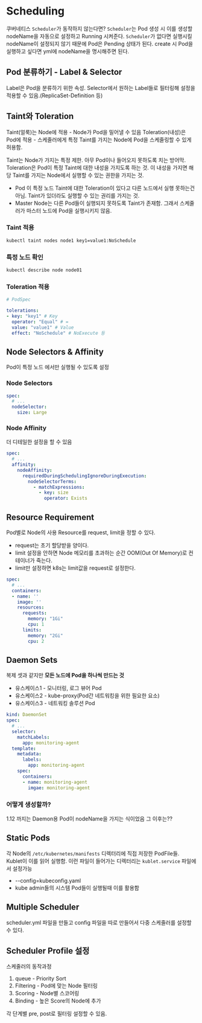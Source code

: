 # Scheduling

쿠버네티스 `Scheduler`가 동작하지 않는다면?
`Scheduler`는 Pod 생성 시 이를 생성할 nodeName을 자동으로 설정하고 Running 시켜준다.
`Scheduler`가 없다면 실행시킬 nodeName이 설정되지 않기 때문에 Pod은 Pending 상태가 된다. create 시 Pod을 실행하고 싶다면 yml에 nodeName을 명시해주면 된다.


## Pod 분류하기 - Label & Selector
Label은 Pod을 분류하기 위한 속성.
Selector에서 원하는 Label들로 필터링해 설정을 적용할 수 있음.(ReplicaSet-Definition 등)


## Taint와 Toleration
Taint(얼룩)는 Node에 적용 - Node가 Pod을 밀어낼 수 있음
Toleration(내성)은 Pod에 적용 - 스케줄러에게 특정 Taint를 가지는 Node에 Pod을 스케줄링할 수 있게 허용함.

Taint는 Node가 가지는 특정 제한. 아무 Pod이나 들어오지 못하도록 치는 방어막.
Toleration은 Pod이 특정 Taint에 대한 내성을 가지도록 하는 것. 이 내성을 가지면 해당 Taint를 가지는 Node에서 실행할 수 있는 권한을 가지는 것.
- Pod 이 특정 노드 Taint에 대한 Toleration이 있다고 다른 노드에서 실행 못하는건 아님. Taint가 있더라도 실행할 수 있는 권리를 가지는 것.
- Master Node는 다른 Pod들이 실행되지 못하도록 Taint가 존재함. 그래서 스케줄러가 마스터 노드에 Pod을 실행시키지 않음.

### Taint 적용
```bash
kubectl taint nodes node1 key1=value1:NoSchedule
```

### 특정 노드 확인
```bash
kubectl describe node node01
```


### Toleration 적용
```yml
# PodSpec

tolerations:
- key: "key1" # Key
  operator: "Equal" # =
  value: "value1" # Value
  effect: "NoSchedule" # NoExecute 등
```


## Node Selectors & Affinity
Pod이 특정 노드 에서만 실행될 수 있도록 설정

### Node Selectors
```yml
spec:
  # ...
  nodeSelector:
    size: Large
```

### Node Affinity
더 디테일한 설정을 할 수 있음
```yml
spec:
  # ...
  affinity:
    nodeAffinity:
      requiredDuringSchedulingIgnoreDuringExecution:
        nodeSelectorTerms:
          - matchExpressions:
            - key: size
              operator: Exists
```

## Resource Requirement
Pod별로 Node의 사용 Resource를 request, limit을 정할 수 있다.
- request는 초기 할당받을 양이다.
- limit 설정을 안하면 Node 메모리를 초과하는 순간 OOM(Out Of Memory)로 컨테이너가 죽는다.
- limit만 설정하면 k8s는 limit값을 request로 설정한다.

```yml
spec:
  # ...
  containers:
  - name: ''
    image: ''
    resources:
      requests:
        memory: "1Gi"
        cpu: 1
      limits:
        memory: "2Gi"
        cpu: 2
```

## Daemon Sets
복제 셋과 같지만 **모든 노드에 Pod을 하나씩 만드는 것**
- 유스케이스1 - 모니터링, 로그 뷰어 Pod
- 유스케이스2 - kube-proxy(Pod간 네트워킹을 위한 필요한 요소) 
- 유스케이스3 - 네트워킹 솔루션 Pod

```yml
kind: DaemonSet
spec:
  # ...
  selector:
    matchLabels:
      app: monitoring-agent
  template:
    metadata:
      labels:
        app: monitoring-agent
    spec:
      containers:
      - name: monitoring-agent
        imgae: monitoring-agent
```

### 어떻게 생성할까?
1.12 까지는 Daemon용 Pod이 nodeName을 가지는 식이었음
그 이후는??


## Static Pods
각 Node의 `/etc/kubernetes/manifests` 디렉터리에 직접 저장한 PodFile들. Kublet이 이를 읽어 실행함.
이런 파일이 들어가는 디렉터리는 `kublet.service` 파일에서 설정가능
- --config=kubeconfig.yaml
- kube admin들의 시스템 Pod들이 실행될때 이를 활용함


## Multiple Scheduler
scheduler.yml 파일을 만들고 config 파일을 따로 만들어서 다중 스케줄러를 설정할 수 있다.

## Scheduler Profile 설정
스케줄러의 동작과정
1. queue - Priority Sort
2. Filtering - Pod에 맞는 Node 필터링
3. Scoring - Node별 스코어링
4. Binding - 높은 Score의 Node에 추가

각 단계별 pre, post로 필터링 설정할 수 있음.